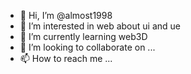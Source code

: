 - 👋 Hi, I’m @almost1998
- 👀 I’m interested in web about ui and ue
- 🌱 I’m currently learning web3D
- 💞️ I’m looking to collaborate on ...
- 📫 How to reach me ...

<!---
almost1998/almost1998 is a ✨ special ✨ repository because its `README.md` (this file) appears on your GitHub profile.
You can click the Preview link to take a look at your changes.
--->
